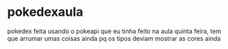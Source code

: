 # pokedexaula
pokedex feita usando o pokeapi que eu tinha feito na aula quinta feira, tem que arrumar umas coisas ainda pq os tipos deviam mostrar as cores ainda
